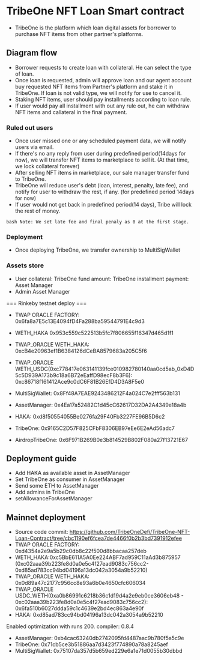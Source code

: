 # TribeOne NFT Loan Smart contract

- TribeOne is the platform which loan digital assets for borrower to purchase NFT items from other partner's platforms.

## Diagram flow
- Borrower requests to create loan with collateral. He can select the type of loan.
- Once loan is requested, admin will approve loan and our agent account buy requested NFT items from Partner's platform and stake it in TribeOne.
  If loan is not valid type, we will notify for use to cancel it.
- Staking NFT items, user should pay installments according to loan rule.
- If user would pay all installment with out any rule out, he can withdraw NFT items and callateral in the final payment.

### Ruled out users
- Once user missed one or any scheduled payment data, we will notify users via email.
- If there's no any reply from user during predefined period(14days for now), we will transfer NFT items to marketplace to sell it. (At that time, we lock collateral forever)
- After selling NFT items in marketplace, our sale manager transfer fund to TribeOne.
- TribeOne will reduce user's debt (loan, interest, penalty, late fee), and notify for user to withdraw the rest, if any. (for predefined period 14days for now)
- If user would not get back in predefined period(14 days), Tribe will lock the rest of money.    

``bash
Note: We set late fee and final penaly as 0 at the first stage.
``

### Deployment
- Once deploying TribeOne, we transfer ownership to MultiSigWallet


### Assets store
  - User
    collateral: TribeOne
    fund amount: TribeOne
    installment payment: Asset Manager
  - Admin
    Asset Manager


=== Rinkeby testnet deploy ===
  - TWAP ORACLE FACTORY: 0x6fa8a7E5c13E4094fD4Fa288ba59544791E4c9d3
  - WETH_HAKA 0x953c559c522513b5fc7f806655f16347d465d1f1
  - TWAP_ORACLE WETH_HAKA: 0xcB4e20963ef1B6384126dCeBA8579683a205C5f6
  - TWAP_ORACLE WETH_USDC(0xc778417e063141139fce010982780140aa0cd5ab_0xD4D5c5D939A173b9c18a6B72eEaffD98ecF8b3F6): 0xc86718f161412Ace9c0dC6F81B26EfD4D3A8F5e0

  - MultiSigWallet: 0x8Ff48A7EAE9243486212F4a024C7e2fff563b131
  - AssetManager: 0x4Ea17a52482C1d45cC62617D32DA2A4349e18a4b
  - HAKA: 0xd8f50554055Be0276fa29F40Fb3227FE96B5D6c2
  - TribeOne: 0x9165C2D57F825CFbF8306EB97eEe6E2eAd56adc7
  - AirdropTribeOne: 0x6F971B269B0e3b814529B802F080a27f13721E67

## Deployment guide
  - Add HAKA as available asset in AssetManager
  - Set TribeOne as consumer in AssetManager
  - Send some ETH to AssetManager
  - Add admins in TribeOne
  - setAllowanceForAssetManager

## Mainnet deployment
  - Source code commit: https://github.com/TribeOneDefi/TribeOne-NFT-Loan-Contract/tree/cbc1190ef6fcea7de4466f0b2b3bd7391912efee
  - TWAP ORACLE FACTORY: 0xd4354a2e9a5b29c0db8c22f500d8bbacaa257deb
  - WETH_HAKA:0xc5BbE611A5A0Ee224ABF7ad959C11aAd3b875957 (0xc02aaa39b223fe8d0a0e5c4f27ead9083c756cc2-0xd85ad783cc94bd04196a13dc042a3054a9b52210)
  - TWAP_ORACLE WETH_HAKA: 0x0d89a47c2177c956cc8e93a6b0e4650cfc606034
  - TWAP_ORACLE USDC_WETH(0xa0b86991c6218b36c1d19d4a2e9eb0ce3606eb48 - 0xc02aaa39b223fe8d0a0e5c4f27ead9083c756cc2): 0x6fa510b6027ddda59c1c4639e2bd4ec863a4e90f
  - HAKA: 0xd85ad783cc94bd04196a13dc042a3054a9b52210

  Enabled optimization with runs 200. compiler: 0.8.4
  - AssetManager: 0xb4cac63240db2742095fd4487aac9b780f5a5c9e
  - TribeOne: 0x71cb5ce3b51886aa7d3423f774890a78a8245aef
  - MultiSigWallet: 0x75107da357d5b659ed229e6a1e71d0055b30dbbd
